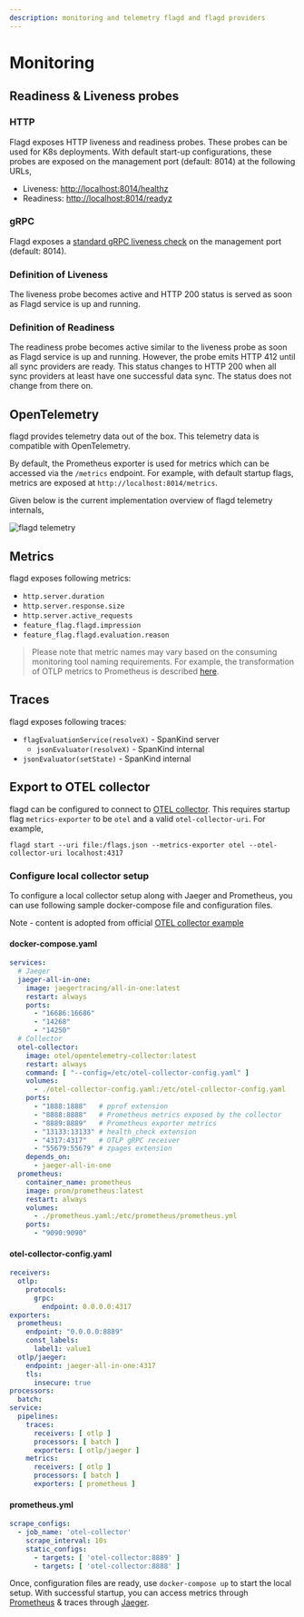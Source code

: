 ```yaml
---
description: monitoring and telemetry flagd and flagd providers
---
```


# Monitoring

## Readiness & Liveness probes

### HTTP

Flagd exposes HTTP liveness and readiness probes.
These probes can be used for K8s deployments.
With default start-up configurations, these probes are exposed on the management port (default: 8014) at the following URLs,

- Liveness: <http://localhost:8014/healthz>
- Readiness: <http://localhost:8014/readyz>

### gRPC

Flagd exposes a [standard gRPC liveness check](https://github.com/grpc/grpc/blob/master/doc/health-checking.md) on the management port (default: 8014).

### Definition of Liveness

The liveness probe becomes active and HTTP 200 status is served as soon as Flagd service is up and running.

### Definition of Readiness

The readiness probe becomes active similar to the liveness probe as soon as Flagd service is up and running.
However,
the probe emits HTTP 412 until all sync providers are ready.
This status changes to HTTP 200 when all sync providers at
least have one successful data sync.
The status does not change from there on.

## OpenTelemetry

flagd provides telemetry data out of the box. This telemetry data is compatible with OpenTelemetry.

By default, the Prometheus exporter is used for metrics which can be accessed via the `/metrics` endpoint. For example,
with default startup flags, metrics are exposed at `http://localhost:8014/metrics`.

Given below is the current implementation overview of flagd telemetry internals,

![flagd telemetry](../images/flagd-telemetry.png)

## Metrics

flagd exposes following metrics:

- `http.server.duration`
- `http.server.response.size`
- `http.server.active_requests`
- `feature_flag.flagd.impression`
- `feature_flag.flagd.evaluation.reason`

> Please note that metric names may vary based on the consuming monitoring tool naming requirements.
> For example, the transformation of OTLP metrics to Prometheus is described [here](https://github.com/open-telemetry/opentelemetry-specification/blob/main/specification/compatibility/prometheus_and_openmetrics.md#otlp-metric-points-to-prometheus).

## Traces

flagd exposes following traces:

- `flagEvaluationService(resolveX)` - SpanKind server
  - `jsonEvaluator(resolveX)` - SpanKind internal
- `jsonEvaluator(setState)` - SpanKind internal

## Export to OTEL collector

flagd can be configured to connect to [OTEL collector](https://opentelemetry.io/docs/collector/). This requires startup
flag `metrics-exporter` to be `otel` and a valid `otel-collector-uri`. For example,

`flagd start --uri file:/flags.json --metrics-exporter otel --otel-collector-uri localhost:4317`

### Configure local collector setup

To configure a local collector setup along with Jaeger and Prometheus, you can use following sample docker-compose
file and configuration files.

Note - content is adopted from
official [OTEL collector example](https://github.com/open-telemetry/opentelemetry-collector-contrib/tree/main/examples/demo)

#### docker-compose.yaml

```yaml
services:
  # Jaeger
  jaeger-all-in-one:
    image: jaegertracing/all-in-one:latest
    restart: always
    ports:
      - "16686:16686"
      - "14268"
      - "14250"
  # Collector
  otel-collector:
    image: otel/opentelemetry-collector:latest
    restart: always
    command: [ "--config=/etc/otel-collector-config.yaml" ]
    volumes:
      - ./otel-collector-config.yaml:/etc/otel-collector-config.yaml
    ports:
      - "1888:1888"   # pprof extension
      - "8888:8888"   # Prometheus metrics exposed by the collector
      - "8889:8889"   # Prometheus exporter metrics
      - "13133:13133" # health_check extension
      - "4317:4317"   # OTLP gRPC receiver
      - "55679:55679" # zpages extension
    depends_on:
      - jaeger-all-in-one
  prometheus:
    container_name: prometheus
    image: prom/prometheus:latest
    restart: always
    volumes:
      - ./prometheus.yaml:/etc/prometheus/prometheus.yml
    ports:
      - "9090:9090"
```

#### otel-collector-config.yaml

```yaml
receivers:
  otlp:
    protocols:
      grpc:
        endpoint: 0.0.0.0:4317
exporters:
  prometheus:
    endpoint: "0.0.0.0:8889"
    const_labels:
      label1: value1
  otlp/jaeger:
    endpoint: jaeger-all-in-one:4317
    tls:
      insecure: true
processors:
  batch:
service:
  pipelines:
    traces:
      receivers: [ otlp ]
      processors: [ batch ]
      exporters: [ otlp/jaeger ]
    metrics:
      receivers: [ otlp ]
      processors: [ batch ]
      exporters: [ prometheus ]
```

#### prometheus.yml

```yaml
scrape_configs:
  - job_name: 'otel-collector'
    scrape_interval: 10s
    static_configs:
      - targets: [ 'otel-collector:8889' ]
      - targets: [ 'otel-collector:8888' ]
```

Once, configuration files are ready, use `docker-compose up` to start the local setup. With successful startup, you can
access metrics through [Prometheus](http://localhost:9090/graph) & traces through [Jaeger](http://localhost:16686/).
